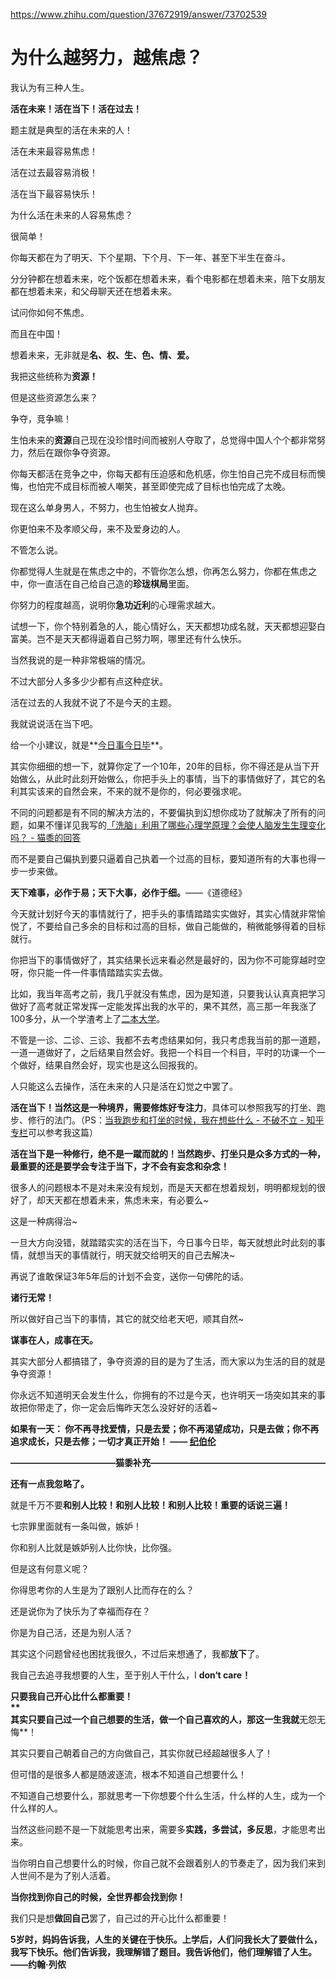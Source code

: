 https://www.zhihu.com/question/37672919/answer/73702539

# 为什么越努力，越焦虑？

我认为有三种人生。

**活在未来！活在当下！活在过去！**

题主就是典型的活在未来的人！

活在未来最容易焦虑！

活在过去最容易消极！

活在当下最容易快乐！

为什么活在未来的人容易焦虑？

很简单！

你每天都在为了明天、下个星期、下个月、下一年、甚至下半生在奋斗。

分分钟都在想着未来，吃个饭都在想着未来，看个电影都在想着未来，陪下女朋友都在想着未来，和父母聊天还在想着未来。

试问你如何不焦虑。

而且在中国！

想着未来，无非就是**名、权、生、色、情、爱。**

我把这些统称为**资源！**

但是这些资源怎么来？

争夺，竞争嘛！

生怕未来的**资源**自己现在没珍惜时间而被别人夺取了，总觉得中国人个个都非常努力，然后在跟你争夺资源。

你每天都活在竞争之中，你每天都有压迫感和危机感，你生怕自己完不成目标而懊悔，也怕完不成目标而被人嘲笑，甚至即使完成了目标也怕完成了太晚。

现在这么单身男人，不努力，也生怕被女人抛弃。

你更怕来不及孝顺父母，来不及爱身边的人。

不管怎么说。

你都觉得人生就是在焦虑之中的，不管你怎么想，你再怎么努力，你都在焦虑之中，你一直活在自己给自己造的**珍珑棋局**里面。

你努力的程度越高，说明你**急功近利**的心理需求越大。

试想一下，你个特别着急的人，能心情好么，天天都想功成名就，天天都想迎娶白富美。岂不是天天都得逼着自己努力啊，哪里还有什么快乐。

当然我说的是一种非常极端的情况。

不过大部分人多多少少都有点这种症状。

活在过去的人我就不说了不是今天的主题。

我就说说活在当下吧。

给一个小建议，就是**[今日事今日毕](https://www.zhihu.com/search?q=%E4%BB%8A%E6%97%A5%E4%BA%8B%E4%BB%8A%E6%97%A5%E6%AF%95&search_source=Entity&hybrid_search_source=Entity&hybrid_search_extra=%7B%22sourceType%22%3A%22answer%22%2C%22sourceId%22%3A73702539%7D)**。

其实你细细的想一下，就算你定了一个10年，20年的目标，你不得还是从当下开始做么，从此时此刻开始做么，你把手头上的事情，当下的事情做好了，其它的名利其实该来的自然会来，不来的就不是你的，何必要强求呢。

不同的问题都是有不同的解决方法的，不要偏执到幻想你成功了就解决了所有的问题，如果不懂详见我写的[「洗脑」利用了哪些心理学原理？会使人脑发生生理变化吗？ - 猫黍的回答](http://www.zhihu.com/question/19729171/answer/63910233)

而不是要自己偏执到要只逼着自己执着一个过高的目标，要知道所有的大事也得一步一步来做。

**天下难事，必作于易；天下大事，必作于细。**——《道德经》

今天就计划好今天的事情就行了，把手头的事情踏踏实实做好，其实心情就非常愉悦了，不要给自己多余的目标和过高的目标，做自己能做的，稍微能够得着的目标就行。

你把当下的事情做好了，其实结果长远来看必然是最好的，因为你不可能穿越时空呀，你只能一件一件事情踏踏实实去做。

比如，我当年高考之前，我几乎就没有焦虑，因为是知道，只要我认认真真把学习做好了高考就正常发挥一定能发挥出我的水平的，果不其然，高三那一年我涨了100多分，从一个学渣考上了[二本大学](https://www.zhihu.com/search?q=%E4%BA%8C%E6%9C%AC%E5%A4%A7%E5%AD%A6&search_source=Entity&hybrid_search_source=Entity&hybrid_search_extra=%7B%22sourceType%22%3A%22answer%22%2C%22sourceId%22%3A73702539%7D)。

不管是一诊、二诊、三诊、我都不去考虑结果如何，我只考虑我当前的那一道题，一道一道做好了，之后结果自然会好。我把一个科目一个科目，平时的功课一个一个做好，结果自然会好，现实也是这么回报我的。

人只能这么去操作，活在未来的人只是活在幻觉之中罢了。

**活在当下！**当然这是一种境界，需要修炼好**专注力**，具体可以参照我写的打坐、跑步、修行的法门。（PS：[当我跑步和打坐的时候，我在想些什么 - 不破不立 - 知乎专栏](http://zhuanlan.zhihu.com/maoshu/20367471)可以参考我这篇）

**活在当下是一种修行，绝不是一蹴而就的！当然跑步、打坐只是众多方式的一种，最重要的还是要学会专注于当下，才不会有妄念和杂念！**

很多人的问题根本不是对未来没有规划，而是天天都在想着规划，明明都规划的很好了，却天天都在想着未来，焦虑未来，有必要么~

这是一种病得治~

一旦大方向没错，就踏踏实实的活在当下，今日事今日毕，每天就想此时此刻的事情，就想当天的事情就行，明天就交给明天的自己去解决~

再说了谁敢保证3年5年后的计划不会变，送你一句佛陀的话。

**诸行无常！**

所以做好自己当下的事情，其它的就交给老天吧，顺其自然~

**谋事在人，成事在天。**

其实大部分人都搞错了，争夺资源的目的是为了生活，而大家以为生活的目的就是争夺资源！

你永远不知道明天会发生什么，你拥有的不过是今天，也许明天一场突如其来的事故把你带走了，你一定会后悔昨天怎么没好好的活着~

  

**如果有一天： 你不再寻找爱情，只是去爱；你不再渴望成功，只是去做；你不再追求成长，只是去修；一切才真正开始！ —— [纪伯伦](https://www.zhihu.com/search?q=%E7%BA%AA%E4%BC%AF%E4%BC%A6&search_source=Entity&hybrid_search_source=Entity&hybrid_search_extra=%7B%22sourceType%22%3A%22answer%22%2C%22sourceId%22%3A73702539%7D)**

  

**————————————猫黍补充————————————————————**

  

**还有一点我忽略了。**

  

就是千万不要**和别人比较！和别人比较！和别人比较！重要的话说三遍！**

七宗罪里面就有一条叫做，嫉妒！

你和别人比就是嫉妒别人比你快，比你强。

但是这有何意义呢？

你得思考你的人生是为了跟别人比而存在的么？

还是说你为了快乐为了幸福而存在？

你是为自己活，还是为别人活？

其实这个问题曾经也困扰我很久，不过后来想通了，我都**放下**了。

我自己去追寻我想要的人生，至于别人干什么，I **don‘t care！**

**只要我自己开心比什么都重要！  
**  
其实只要自己过一个自己想要的生活，做一个自己喜欢的人，那这一生我就**无怨无悔**！

其实只要自己朝着自己的方向做自己，其实你就已经超越很多人了！

但可惜的是很多人都是随波逐流，根本不知道自己想要什么！

不知道自己想要什么，那就思考一下你想要个什么生活，什么样的人生，成为一个什么样的人。

当然这些问题不是一下就能思考出来，需要多**实践，多尝试，多反思**，才能思考出来。

当你明白自己想要什么的时候，你自己就不会跟着别人的节奏走了，因为我们来到人世间不是为了别人活着。

**当你找到你自己的时候，全世界都会找到你！**

我们只是想**做回自己**罢了，自己过的开心比什么都重要！

**5岁时，妈妈告诉我，人生的关键在于快乐。上学后，人们问我长大了要做什么，我写下快乐。他们告诉我，我理解错了题目。我告诉他们，他们理解错了人生。——约翰·列侬**